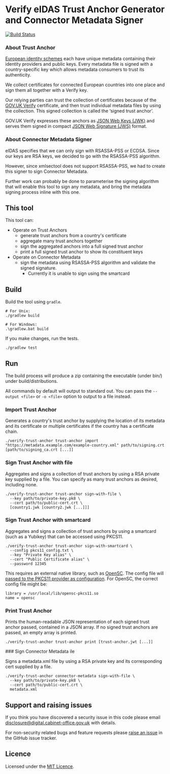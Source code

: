 Verify eIDAS Trust Anchor Generator and Connector Metadata Signer
===================================

[![Build Status](https://travis-ci.org/alphagov/verify-eidas-trust-anchor.svg?branch=master)](https://travis-ci.org/alphagov/verify-eidas-trust-anchor)

### About Trust Anchor
[European identity schemes](https://ec.europa.eu/digital-single-market/en/e-identification) each have unique metadata containing their identity providers and public keys. Every metadata file is signed with a country-specific key which allows metadata consumers to trust its authenticity.

We collect certificates for connected European countries into one place and sign them all together with a Verify key.

Our relying parties can trust the collection of certificates because of the [GOV.UK Verify](https://gov.uk/verify) certificate, and then trust individual metadata files by using the collection. This signed collection is called the ‘signed trust anchor’.

GOV.UK Verify expresses these anchors as [JSON Web Keys (JWK)](https://tools.ietf.org/html/rfc7517) and serves them signed in compact [JSON Web Signature (JWS)](https://tools.ietf.org/html/rfc7515) format.

### About Connector Metadata Signer

eIDAS specifies that we can only sign with RSASSA-PSS or ECDSA. Since our keys are RSA keys, we decided to go with the RSASSA-PSS algorithm. 

However, since xmlsectool does not support RSASSA-PSS, we had to create this signer to sign Connector Metadata. 

Further work can probably be done to parameterise the signing algorithm that will enable this tool to sign any metadata, and bring the metadata signing process inline with this one.


## This tool
This tool can:
* Operate on Trust Anchors
  * generate trust anchors from a country's certificate
  * aggregate many trust anchors together
  * sign the aggregated anchors into a full signed trust anchor
  * print a full signed trust anchor to show its constituent keys
* Operate on Connector Metadata
  * sign the metadata using RSASSA-PSS algorithm and validate the signed signature.
    * Currently it is unable to sign using the smartcard

## Build

Build the tool using `gradle`.

    # For Unix:
    ./gradlew build

    # For Windows:
    .\gradlew.bat build

If you make changes, run the tests.

    ./gradlew test

## Run

The build process will produce a zip containing the executable (under bin/) under build/distributions. 
 
All commands by default will output to standard out. You can pass the `--output <file>` or `-o <file>` option to output to a file instead.

### Import Trust Anchor

Generates a country's trust anchor by supplying the location of its metadata and its certificate or multiple certificates if the country has a certificate chain.

    ./verify-trust-anchor trust-anchor import "https://metadata.example.com/example-country.xml" path/to/signing.crt [path/to/signing_ca.crt [...]]

### Sign Trust Anchor with file

Aggregates and signs a collection of trust anchors by using a RSA private key supplied by a file. You can specify as many trust anchors as desired, including none.

    ./verify-trust-anchor trust-anchor sign-with-file \
      --key path/to/private-key.pk8 \
      --cert path/to/public-cert.crt \
      [country1.jwk [country2.jwk [...]]]

### Sign Trust Anchor with smartcard

Aggregates and signs a collection of trust anchors by using a smartcard (such as a Yubikey) that can be accessed using PKCS11.

    ./verify-trust-anchor trust-anchor sign-with-smartcard \
      --config pkcs11_config.txt \
      --key "Private Key alias" \
      --cert "Public Certificate alias" \
      --password 12345

This requires an external native library, such as [OpenSC](https://github.com/opensc/opensc). The config file will [passed to the PKCS11 provider as configuration](https://docs.oracle.com/javase/8/docs/technotes/guides/security/p11guide.html#P11Provider). For OpenSC, the correct config file might be:

    library = /usr/local/lib/opensc-pkcs11.so
    name = opensc

### Print Trust Anchor

Prints the human-readable JSON representation of each signed trust anchor passed, contained in a JSON array. If no signed trust anchors are passed, an empty array is printed.

    ./verify-trust-anchor trust-anchor print [trust-anchor.jwt [...]]

### Sign Connector Metadata ile

Signs a metadata.xml file by using a RSA private key and its corresponding cert supplied by a file. 

    ./verify-trust-anchor connector-metadata sign-with-file \
      --key path/to/private-key.pk8 \
      --cert path/to/public-cert.crt \
      metadata.xml

## Support and raising issues

If you think you have discovered a security issue in this code please email [disclosure@digital.cabinet-office.gov.uk](mailto:disclosure@digital.cabinet-office.gov.uk) with details.

For non-security related bugs and feature requests please [raise an issue](https://github.com/alphagov/verify-eidas-trust-anchor/issues/new) in the GitHub issue tracker.

## Licence

Licensed under the [MIT Licence](./LICENSE).
